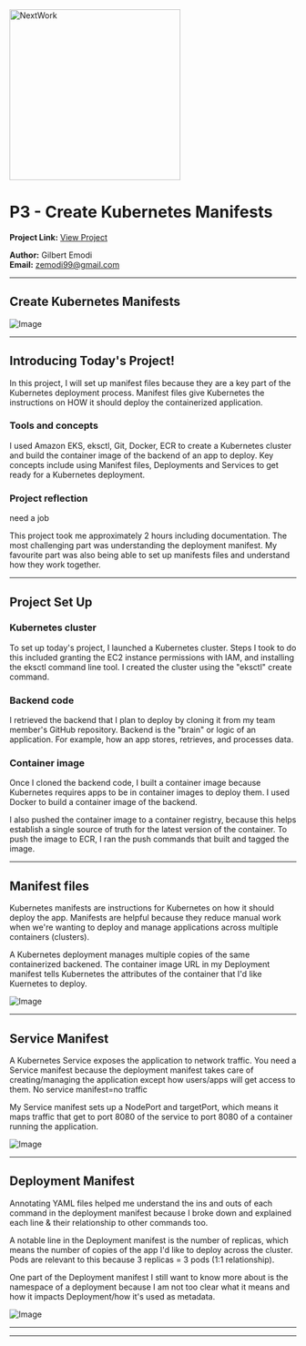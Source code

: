 <img src="https://cdn.prod.website-files.com/677c400686e724409a5a7409/6790ad949cf622dc8dcd9fe4_nextwork-logo-leather.svg" alt="NextWork" width="300" />

# P3 - Create Kubernetes Manifests

**Project Link:** [View Project](http://learn.nextwork.org/projects/aws-compute-eks3)

**Author:** Gilbert Emodi  
**Email:** zemodi99@gmail.com

---

## Create Kubernetes Manifests

![Image](http://learn.nextwork.org/ecstatic_beige_calm_tarapirohe/uploads/aws-compute-eks3_b01876555)

---

## Introducing Today's Project!

In this project, I will set up manifest files because they are a key part of the Kubernetes deployment process. Manifest files give Kubernetes the instructions on HOW it should deploy the containerized application.

### Tools and concepts

I used Amazon EKS, eksctl, Git, Docker, ECR to create a Kubernetes cluster and build the container image of the backend of an app to deploy. Key concepts include using Manifest files, Deployments and Services to get ready for a Kubernetes deployment.

### Project reflection

need a job

This project took me approximately 2 hours including documentation. The most challenging part was understanding the deployment manifest. My favourite part was also being able to set up manifests files and understand how they work together.

---

## Project Set Up

### Kubernetes cluster

To set up today's project, I launched a Kubernetes cluster. Steps I took to do this included granting the EC2 instance permissions with IAM, and installing the eksctl command line tool. I created the cluster using the "eksctl" create command.

### Backend code

I retrieved the backend that I plan to deploy by cloning it from my team member's GitHub repository. Backend is the "brain" or logic of an application. For example, how an app stores, retrieves, and processes data.

### Container image

Once I cloned the backend code, I built a container image because Kubernetes requires apps to be in container images to deploy them. I used Docker to build a container image of the backend.

I also pushed the container image to a container registry, because this helps establish a single source of truth for the latest version of the container. To push the image to ECR, I ran the push commands that built and tagged the image.

---

## Manifest files

Kubernetes manifests are instructions for Kubernetes on how it should deploy the app. Manifests are helpful because they reduce manual work when we're wanting to deploy and manage applications across multiple containers (clusters).

A Kubernetes deployment manages multiple copies of the same containerized backened. The container image URL in my Deployment manifest tells Kubernetes the attributes of the container that I'd like Kuernetes to deploy.

![Image](http://learn.nextwork.org/ecstatic_beige_calm_tarapirohe/uploads/aws-compute-eks3_b01876554)

---

## Service Manifest

A Kubernetes Service exposes the application to network traffic. You need a Service manifest because the deployment manifest takes care of creating/managing the application except how users/apps will get access to them. No service manifest=no traffic

My Service manifest sets up a NodePort and targetPort, which means it maps traffic that get to port 8080 of the service to port 8080 of a container running the application.

![Image](http://learn.nextwork.org/ecstatic_beige_calm_tarapirohe/uploads/aws-compute-eks3_b01876555)

---

## Deployment Manifest

Annotating YAML files helped me understand the ins and outs of each command in the deployment manifest because I broke down and explained each line & their relationship to other commands too.

A notable line in the Deployment manifest is the number of replicas, which means the number of copies of the app I'd like to deploy across the cluster. Pods are relevant to this because 3 replicas = 3 pods (1:1 relationship).

One part of the Deployment manifest I still want to know more about is the namespace of a deployment because I am not too clear what it means and how it impacts Deployment/how it's used as metadata.

![Image](http://learn.nextwork.org/ecstatic_beige_calm_tarapirohe/uploads/aws-compute-eks3_6aae73e71)

---

---
